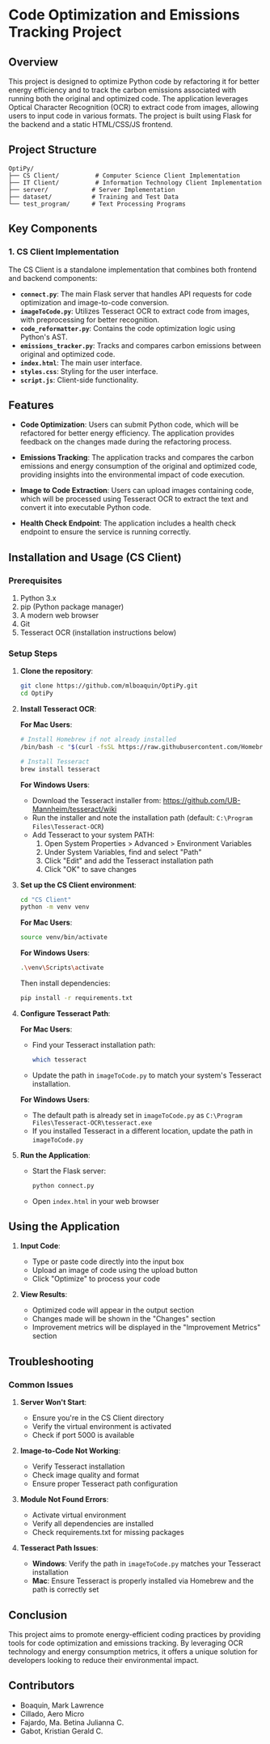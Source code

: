 # Code Optimization and Emissions Tracking Project

## Overview

This project is designed to optimize Python code by refactoring it for better energy efficiency and to track the carbon emissions associated with running both the original and optimized code. The application leverages Optical Character Recognition (OCR) to extract code from images, allowing users to input code in various formats. The project is built using Flask for the backend and a static HTML/CSS/JS frontend.

## Project Structure

```
OptiPy/
├── CS Client/          # Computer Science Client Implementation
├── IT Client/          # Information Technology Client Implementation
├── server/            # Server Implementation
├── dataset/           # Training and Test Data
└── test_program/      # Text Processing Programs
```

## Key Components

### 1. **CS Client Implementation**

The CS Client is a standalone implementation that combines both frontend and backend components:

- **`connect.py`**: The main Flask server that handles API requests for code optimization and image-to-code conversion.
- **`imageToCode.py`**: Utilizes Tesseract OCR to extract code from images, with preprocessing for better recognition.
- **`code_reformatter.py`**: Contains the code optimization logic using Python's AST.
- **`emissions_tracker.py`**: Tracks and compares carbon emissions between original and optimized code.
- **`index.html`**: The main user interface.
- **`styles.css`**: Styling for the user interface.
- **`script.js`**: Client-side functionality.

## Features

- **Code Optimization**: Users can submit Python code, which will be refactored for better energy efficiency. The application provides feedback on the changes made during the refactoring process.

- **Emissions Tracking**: The application tracks and compares the carbon emissions and energy consumption of the original and optimized code, providing insights into the environmental impact of code execution.

- **Image to Code Extraction**: Users can upload images containing code, which will be processed using Tesseract OCR to extract the text and convert it into executable Python code.

- **Health Check Endpoint**: The application includes a health check endpoint to ensure the service is running correctly.

## Installation and Usage (CS Client)

### Prerequisites

1. Python 3.x
2. pip (Python package manager)
3. A modern web browser
4. Git
5. Tesseract OCR (installation instructions below)

### Setup Steps

1. **Clone the repository**:

   ```bash
   git clone https://github.com/mlboaquin/OptiPy.git
   cd OptiPy
   ```

2. **Install Tesseract OCR**:

   **For Mac Users**:

   ```bash
   # Install Homebrew if not already installed
   /bin/bash -c "$(curl -fsSL https://raw.githubusercontent.com/Homebrew/install/HEAD/install.sh)"

   # Install Tesseract
   brew install tesseract
   ```

   **For Windows Users**:

   - Download the Tesseract installer from: https://github.com/UB-Mannheim/tesseract/wiki
   - Run the installer and note the installation path (default: `C:\Program Files\Tesseract-OCR`)
   - Add Tesseract to your system PATH:
     1. Open System Properties > Advanced > Environment Variables
     2. Under System Variables, find and select "Path"
     3. Click "Edit" and add the Tesseract installation path
     4. Click "OK" to save changes

3. **Set up the CS Client environment**:

   ```bash
   cd "CS Client"
   python -m venv venv
   ```

   **For Mac Users**:

   ```bash
   source venv/bin/activate
   ```

   **For Windows Users**:

   ```bash
   .\venv\Scripts\activate
   ```

   Then install dependencies:

   ```bash
   pip install -r requirements.txt
   ```

4. **Configure Tesseract Path**:

   **For Mac Users**:

   - Find your Tesseract installation path:
     ```bash
     which tesseract
     ```
   - Update the path in `imageToCode.py` to match your system's Tesseract installation.

   **For Windows Users**:

   - The default path is already set in `imageToCode.py` as `C:\Program Files\Tesseract-OCR\tesseract.exe`
   - If you installed Tesseract in a different location, update the path in `imageToCode.py`

5. **Run the Application**:
   - Start the Flask server:
     ```bash
     python connect.py
     ```
   - Open `index.html` in your web browser

## Using the Application

1. **Input Code**:

   - Type or paste code directly into the input box
   - Upload an image of code using the upload button
   - Click "Optimize" to process your code

2. **View Results**:
   - Optimized code will appear in the output section
   - Changes made will be shown in the "Changes" section
   - Improvement metrics will be displayed in the "Improvement Metrics" section

## Troubleshooting

### Common Issues

1. **Server Won't Start**:

   - Ensure you're in the CS Client directory
   - Verify the virtual environment is activated
   - Check if port 5000 is available

2. **Image-to-Code Not Working**:

   - Verify Tesseract installation
   - Check image quality and format
   - Ensure proper Tesseract path configuration

3. **Module Not Found Errors**:

   - Activate virtual environment
   - Verify all dependencies are installed
   - Check requirements.txt for missing packages

4. **Tesseract Path Issues**:
   - **Windows**: Verify the path in `imageToCode.py` matches your Tesseract installation
   - **Mac**: Ensure Tesseract is properly installed via Homebrew and the path is correctly set

## Conclusion

This project aims to promote energy-efficient coding practices by providing tools for code optimization and emissions tracking. By leveraging OCR technology and energy consumption metrics, it offers a unique solution for developers looking to reduce their environmental impact.

## Contributors

- Boaquin, Mark Lawrence
- Cillado, Aero Micro
- Fajardo, Ma. Betina Julianna C.
- Gabot, Kristian Gerald C.
